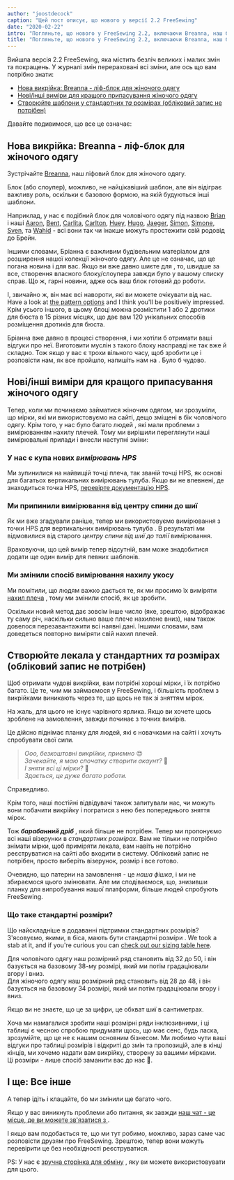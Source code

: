 ```yaml
---
author: "joostdecock"
caption: "Цей пост описує, що нового у версії 2.2 FreeSewing"
date: "2020-02-22"
intro: "Погляньте, що нового у FreeSewing 2.2, включаючи Breanna, наш блок ліфів для жіночого одягу"
title: "Погляньте, що нового у FreeSewing 2.2, включаючи Breanna, наш блок ліфів для жіночого одягу"
---
```


Вийшла версія 2.2 FreeSewing, яка містить безліч великих і малих змін та покращень. У журналі змін [](https://github.com/freesewing/freesewing/blob/develop/CHANGELOG.md) перераховані всі зміни, але ось що вам потрібно знати:

 - [Нова викрійка: Breanna - ліф-блок для жіночого одягу](#new-pattern-breanna-is-a-bodice-block-for-womenswear)
 - [Нові/інші виміри для кращого припасування жіночого одягу](#newdifferent-measurements-to-better-suit-womenswear)
 - [Створюйте шаблони у стандартних *та* розмірах (обліковий запис не потрібен)](#generate-patterns-in-standard-sizes-no-account-required)

Давайте подивимося, що все це означає:

## Нова викрійка: Breanna - ліф-блок для жіночого одягу

Зустрічайте [Breanna](/designs/breanna/), наш ліфовий блок для жіночого одягу.

Блок (або слоупер), можливо, не найцікавіший шаблон, але він відіграє важливу роль, оскільки є базовою формою, на якій будуються інші шаблони.

Наприклад, у нас є подібний блок для чоловічого одягу під назвою [Brian](/designs/brian/) і наші [Aaron](/designs/aaron/), [Bent](/designs/bent/), [Carlita](/designs/carlita/), [Carlton](/designs/carlton/), [Huey](/designs/huey/), [Hugo](/designs/hugo/), [Jaeger](/designs/jaeger/), [Simon](/designs/simon/), [Simone](/designs/simone/), [Sven](/designs/sven/), та [Wahid](/designs/wahid/) - всі вони так чи інакше можуть простежити свій родовід до Брейн.

Іншими словами, Бріанна є важливим будівельним матеріалом для розширення нашої колекції жіночого одягу. Але це не означає, що це погана новина і для вас. Якщо ви вже давно шиєте для , то, швидше за все, створення власного блоку/слоупера завжди було у вашому списку справ. Що ж, гарні новини, адже ось ваш блок готовий до роботи.

І, звичайно ж, він має всі навороти, які ви можете очікувати від нас. Have a look at [the pattern options](/docs/designs/breanna/options/) and I think you'll be positively impressed. Крім усього іншого, в цьому блоці можна розмістити 1 або 2 дротики для бюста в 15 різних місцях, що дає вам 120 унікальних способів розміщення дротиків для бюста.

Бріанна вже давно в процесі створення, і ми хотіли б отримати ваші відгуки про неї. Виготовити муслін з такого блоку насправді не так вже й складно. Тож якщо у вас є трохи вільного часу, щоб зробити це і розповісти нам, як все пройшло, напишіть нам на . Було б чудово.


## Нові/інші виміри для кращого припасування жіночого одягу

Тепер, коли ми починаємо займатися жіночим одягом, ми зрозуміли, що мірки, які ми використовуємо на сайті, дещо зміщені в бік чоловічого одягу. Крім того, у нас було багато людей , які мали проблеми з вимірюванням нахилу плечей. Тому ми вирішили переглянути наші вимірювальні прилади і внесли наступні зміни:

### У нас є купа нових *вимірювань HPS*

Ми зупинилися на найвищій точці плеча, так званій точці HPS, як основі для багатьох вертикальних вимірювань тулуба. Якщо ви не впевнені, де знаходиться точка HPS, [перевірте документацію HPS](/docs/measurements/hps/).

### Ми припинили вимірювання від центру спини до шиї

Як ми вже згадували раніше, тепер ми використовуємо вимірювання з точки HPS для вертикальних вимірювань тулуба . В результаті ми відмовилися від старого *центру спини від шиї до талії* вимірювання.

Враховуючи, що цей вимір тепер відсутній, вам може знадобитися додати ще один вимір для певних шаблонів.

### Ми змінили спосіб вимірювання нахилу укосу

Ми помітили, що людям важко дається те, як ми просимо їх виміряти [ нахил плеча](/docs/measurements/shoulderslope) , тому ми змінили спосіб, як це зробити.

Оскільки новий метод дає зовсім інше число (яке, зрештою, відображає ту саму річ, наскільки сильно ваше плече нахилене вниз), нам також довелося перезавантажити всі наявні дані. Іншими словами, вам доведеться повторно виміряти свій нахил плечей.

## Створюйте лекала у стандартних *та* розмірах (обліковий запис не потрібен)

Щоб отримати чудові викрійки, вам потрібні хороші мірки, і їх потрібно багато. Це те, чим ми займаємося у FreeSewing, і більшість проблем з викрійками виникають через те, що щось не так зі зняттям мірок.

На жаль, для цього не існує чарівного ярлика. Якщо ви хочете щось зроблене на замовлення, завжди починає з точних вимірів.

Це дійсно піднімає планку для людей, які є новачками на сайті і хочуть спробувати свої сили.

> *Ооо, безкоштовні викрійки, приємно* 😍  
> *Зачекайте, я маю спочатку створити акаунт?* 🤔  
> *І зняти всі ці мірки?* 😬  
> *Здається, це дуже багато роботи.*

Справедливо.

Крім того, наші постійні відвідувачі також запитували нас, чи можуть вони побачити викрійку і погратися з нею без попереднього зняття мірок.

Тож __*барабанний дріб*__ , який більше не потрібен. Тепер ми пропонуємо всі наші візерунки в *стандартних розмірах*. Вам не тільки не потрібно знімати мірки, щоб приміряти лекала, вам навіть не потрібно реєструватися на сайті або входити в систему. Обліковий запис не потрібен, просто виберіть візерунок, розмір і все готово.

Очевидно, що патерни на замовлення - це *наша фішка*, і ми не збираємося цього змінювати. Але ми сподіваємося, що, знизивши планку для випробування нашої платформи, більше людей спробують FreeSewing.

### Що таке стандартні розміри?

Що найскладніше в додаванні підтримки стандартних розмірів? З'ясовуємо, якими, в біса, мають бути стандартні розміри . We took a stab at it, and if you're curious you can [check out our sizing table here](/sizes/).

Для чоловічого одягу наш розмірний ряд становить від 32 до 50, і він базується на базовому 38-му розмірі, який ми потім градаціювали вгору і вниз.  
Для жіночого одягу наш розмірний ряд становить від 28 до 48, і він базується на базовому 34 розмірі, який ми потім градаціювали вгору і вниз.

<Note>

Якщо ви не знаєте, що це за цифри, це обхват шиї в сантиметрах.

</Note>

Хоча ми намагалися зробити наші розмірні ряди інклюзивними, і ці таблиці є чесною спробою придумати щось, що має сенс, будь ласка, зрозумійте, що це не є нашим основним бізнесом. Ми любимо чути ваші відгуки про таблиці розмірів і відкриті до змін та пропозицій, але в кінці кінців, ми хочемо надати вам викрійку, створену за вашими мірками.  
Ці розміри - лише спосіб заманити вас до нас 🤫.


## І ще: Все інше

А тепер ідіть і клацайте, бо ми змінили ще багато чого.

Якщо у вас виникнуть проблеми або питання, як завжди [наш чат - це місце, де ви можете зв'язатися з ](https://discord.freesewing.org/).

І якщо вам подобається те, що ми тут робимо, можливо, зараз саме час розповісти друзям про FreeSewing. Зрештою, тепер вони можуть перевірити це без необхідності реєструватися.

PS: У нас є [зручна сторінка для обміну](/share/) , яку ви можете використовувати для цього.



